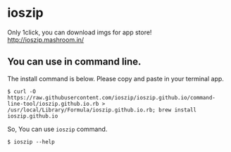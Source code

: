 ioszip
======

Only 1click, you can download imgs for app store!  
http://ioszip.mashroom.in/

## You can use in command line.

The install command is below. Please copy and paste in your terminal app.

```
$ curl -O https://raw.githubusercontent.com/ioszip/ioszip.github.io/command-line-tool/ioszip.github.io.rb >  /usr/local/Library/Formula/ioszip.github.io.rb; brew install ioszip.github.io
```

So, You can use `ioszip` command.

```
$ ioszip --help
```
